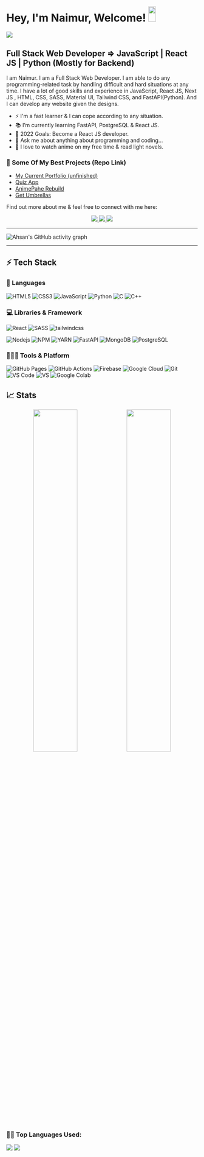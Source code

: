 
# Hey, I'm Naimur, Welcome! <img src="https://i.ibb.co/TqQSq2q/wave.gif" width="20px" height="40px">

<img src="https://media-exp1.licdn.com/dms/image/C4E16AQEOkqIFhRkcPA/profile-displaybackgroundimage-shrink_350_1400/0/1648575476968?e=1665619200&v=beta&t=0fEqPHKqWX5Ig8qDd9S4G_OUyiykXRaL5fjmiaQbE58">

## Full Stack Web Developer => JavaScript | React JS | Python (Mostly for Backend)
<!-- #### Full Stack Web Developer | JavaScript | React | Next.js Developer | Python Developer (Mostly for Backend) -->
 
I am Naimur. I am a Full Stack Web Developer. I am able to do any programming-related task by handling difficult and hard situations at any time. I have a lot of good skills and experience in JavaScript, React JS, Next JS , HTML, CSS, SASS, Material UI, Tailwind CSS, and FastAPI(Python).
And I can develop any website given the designs.


- ⚡ I'm a fast learner & I can cope according to any situation.
- 📚 I’m currently learning FastAPI, PostgreSQL & React JS.
- 🥅 2022 Goals: Become a React JS developer.
- 💬 Ask me about anything about programming and coding...
- 👯 I love to watch anime on my free time & read light novels.


### 📁 Some Of My Best Projects (Repo Link)
- [My Current Portfolio (unfinished)](https://github.com/naimur-29/Portfolio_01)
- [Quiz App](https://github.com/naimur-29/quiz-app)
- [AnimePahe Rebuild](https://github.com/naimur-29/animepahe-rebuild)
- [Get Umbrellas](https://github.com/naimur-29/get-umbrellas)


Find out more about me & feel free to connect with me here:

<p align="center">
	<a href="https://www.linkedin.com/in/naimur-rahman-799769202/" target="_blank">
		<img src="https://img.shields.io/badge/LinkedIn-0077B5?style=for-the-badge&logo=linkedin&logoColor=white" />
	</a>
<!-- 	<a href="https://twitter.com/AhsanUl06147007">
		<img src="https://img.shields.io/badge/Twitter-1DA1F2?style=for-the-badge&logo=twitter&logoColor=white" />
	</a> -->
	 
  <a href="https://www.naimur29.com/" target="_blank">
		<img src="https://img.shields.io/badge/portfolio(unfinished)-1AA260?style=for-the-badge&logo=About.me&logoColor=white" />
	</a>
<!--   <a href="mailto:https://github.com/naimur-29">
		<img src="https://img.shields.io/badge/Gmail-D14836?style=for-the-badge&logo=gmail&logoColor=white" />
	</a> -->
	<a href="https://stackoverflow.com/users/18246106/naimur-rahman" target="_blank">
		<img src="https://img.shields.io/badge/Stackoverflow-f48024?style=for-the-badge&logo=stackoverflow&logoColor=white" />
	</a>
</p>

---

![Ahsan's GitHub activity graph](https://activity-graph.herokuapp.com/graph?username=naimur-29&hide_border=true&theme=redical)

---

 
<!--   


   ![Profile views](https://gpvc.arturio.dev/Ahsan-Ullah1871 )  
 -->
 

## ⚡ Tech Stack

### 🚀 Languages
![HTML5](https://img.shields.io/badge/HTML5-E34F26?style=for-the-badge&logo=html5&logoColor=white)
![CSS3](https://img.shields.io/badge/CSS3-1572B6?style=for-the-badge&logo=css3&logoColor=white)
![JavaScript](https://img.shields.io/badge/JavaScript-323330?style=for-the-badge&logo=javascript&logoColor=F7DF1E)
![Python](https://img.shields.io/badge/Python-FFD43B?style=for-the-badge&logo=python&logoColor=306998)
![C](https://img.shields.io/badge/Lang-00599C?style=for-the-badge&logo=c&logoColor=white)
![C++](https://img.shields.io/badge/C++-00599C?style=for-the-badge&logo=cpp&logoColor=white)
 
### 💻 Libraries & Framework

![React](https://img.shields.io/badge/React-20232A?style=for-the-badge&logo=react&logoColor=61DAFB)
![SASS](https://img.shields.io/badge/SASS-C69?style=for-the-badge&logo=sass&logoColor=white)
![tailwindcss](https://img.shields.io/badge/tailwindcss-06b6d4?style=for-the-badge&logo=tailwindcss&logoColor=white)
<!-- ![Next.js](https://img.shields.io/badge/Next%20js-4e5563?style=for-the-badge&logo=tailwindcss&logoColor=white) -->
<!-- ![Redux](https://img.shields.io/badge/Redux-764abc?style=for-the-badge&logo=redux&logoColor=white) -->
<!-- ![Material UI](https://img.shields.io/badge/Material--UI-0081CB?style=for-the-badge&logo=material-ui&logoColor=white) -->

![Nodejs](https://img.shields.io/badge/Node.js-339933?style=for-the-badge&logo=nodedotjs&logoColor=white)
![NPM](https://img.shields.io/badge/npm-CB3837?style=for-the-badge&logo=npm&logoColor=white)
![YARN](https://img.shields.io/badge/yarn-7743CE?style=for-the-badge&logo=yarn&logoColor=white)
![FastAPI](https://img.shields.io/badge/fastapi-05998B?style=for-the-badge&logo=fastapi&logoColor=white)
![MongoDB](https://img.shields.io/badge/mongodb-001E2B?style=for-the-badge&logo=mongodb&logoColor=00ed64)
![PostgreSQL](https://img.shields.io/badge/postgresql-000?style=for-the-badge&logo=postgresql&logoColor=336791)
  
### 🧑🏻‍💻 Tools & Platform

![GitHub Pages](https://img.shields.io/badge/GitHub_Pages-100000?style=for-the-badge&logo=github&logoColor=white)
![GitHub Actions](https://img.shields.io/badge/GitHub_Actions-2088FF?style=for-the-badge&logo=github-actions&logoColor=white)
![Firebase](https://img.shields.io/badge/Firebase-ffcb2b?style=for-the-badge&logo=firebase&logoColor=white)
![Google Cloud](https://img.shields.io/badge/Google_Cloud-4285F4?style=for-the-badge&logo=google-cloud&logoColor=white)
![Git](https://img.shields.io/badge/Git-F05032?style=for-the-badge&logo=git&logoColor=white)
![VS Code](https://img.shields.io/badge/Visual_Studio_Code-0078D4?style=for-the-badge&logo=visual%20studio%20code&logoColor=white)
![VS](https://img.shields.io/badge/Visual_Studio-5C2D91?style=for-the-badge&logo=visual%20studio&logoColor=white)
![Google Colab](https://img.shields.io/badge/Colab-F9AB00?style=for-the-badge&logo=googlecolab&color=525252)
<!-- ![Figma](https://img.shields.io/badge/Figma-F24E1E?style=for-the-badge&logo=figma&logoColor=white) -->
<!-- ![Canva](https://img.shields.io/badge/Canva-%2300C4CC.svg?&style=for-the-badge&logo=Canva&logoColor=white) -->
<!-- ![Adobe](https://img.shields.io/badge/Adobe-fa0f00?style=for-the-badge&logo=firebase&logoColor=white) -->


## 📈 Stats

<p align="center">
  <img width="48%" src="https://github-readme-stats.vercel.app/api?username=naimur-29&show_icons=true&hide_border=true&theme=radical" />
  <img width="48%" src="https://github-readme-streak-stats.herokuapp.com/?user=naimur-29&hide_border=true&theme=radical" />
</p>


 <!--   Top Languages Using -->
### 👨‍💻 Top Languages Used:
![](https://github-profile-summary-cards.vercel.app/api/cards/repos-per-language?username=naimur-29&theme=nord_dark)
![](https://github-profile-summary-cards.vercel.app/api/cards/most-commit-language?username=naimur-29&theme=nord_dark)
  



   
  
   
  
   
  
   
  
   





